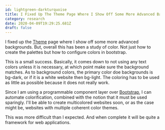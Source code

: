 ```yaml
---
id: lightgreen-darkturquoise
title: I Fixed Up The Theme Page Where I Show Off Some More Advanced Backgrounds But Overall This Has Been A Study Of Color Not Just
category: research
date: 2020-04-09T19:29:25.681Z
draft: false
---
```


I fixed up the [Theme][1] page where I show off some more advanced backgrounds. But, overall this has been a study of color. Not just how to create the palettes but how to configure colors in bootstrap.

This is a small success. Basically, it comes down to not using any text colors unless it is necessary, at which point make sure the background matches. As to background colors, the primary color doe backgrounds is bg-dark, or if it is a white website then bg-light. The coloring has to be used as little as possible because it does not really work.

Since I am using a programmable component layer over [Bootstrap][2], I can automate colorification, combined with the notion that it must be used sparingly. I'll be able to create multicolored websites soon, or as the case might be, websites with multiple coherent color themes.

This was more difficult than I expected. And when complete it will be quite a framework for web applications.

[1]: /theme
[2]: https://getbootstrap.com/